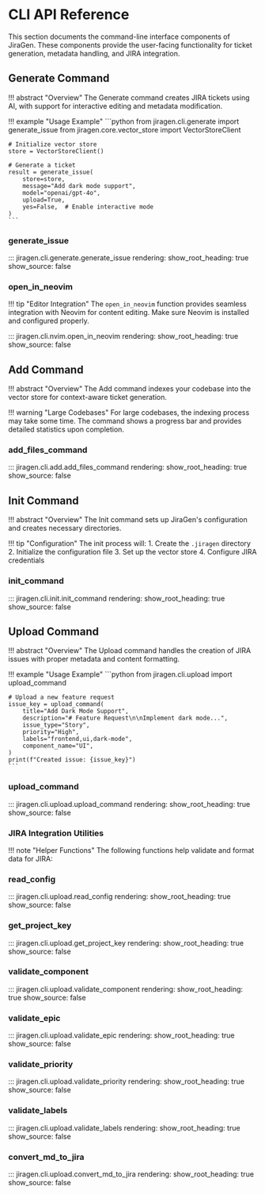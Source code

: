 # CLI API Reference

This section documents the command-line interface components of JiraGen. These components provide the user-facing functionality for ticket generation, metadata handling, and JIRA integration.

## Generate Command

!!! abstract "Overview"
    The Generate command creates JIRA tickets using AI, with support for interactive editing and metadata modification.

!!! example "Usage Example"
    ```python
    from jiragen.cli.generate import generate_issue
    from jiragen.core.vector_store import VectorStoreClient

    # Initialize vector store
    store = VectorStoreClient()

    # Generate a ticket
    result = generate_issue(
        store=store,
        message="Add dark mode support",
        model="openai/gpt-4o",
        upload=True,
        yes=False,  # Enable interactive mode
    )
    ```

### generate_issue

::: jiragen.cli.generate.generate_issue
    rendering:
      show_root_heading: true
      show_source: false

### open_in_neovim

!!! tip "Editor Integration"
    The `open_in_neovim` function provides seamless integration with Neovim for content editing. Make sure Neovim is installed and configured properly.

::: jiragen.cli.nvim.open_in_neovim
    rendering:
      show_root_heading: true
      show_source: false

## Add Command

!!! abstract "Overview"
    The Add command indexes your codebase into the vector store for context-aware ticket generation.

!!! warning "Large Codebases"
    For large codebases, the indexing process may take some time. The command shows a progress bar and provides detailed statistics upon completion.

### add_files_command

::: jiragen.cli.add.add_files_command
    rendering:
      show_root_heading: true
      show_source: false

## Init Command

!!! abstract "Overview"
    The Init command sets up JiraGen's configuration and creates necessary directories.

!!! tip "Configuration"
    The init process will:
    1. Create the `.jiragen` directory
    2. Initialize the configuration file
    3. Set up the vector store
    4. Configure JIRA credentials

### init_command

::: jiragen.cli.init.init_command
    rendering:
      show_root_heading: true
      show_source: false

## Upload Command

!!! abstract "Overview"
    The Upload command handles the creation of JIRA issues with proper metadata and content formatting.

!!! example "Usage Example"
    ```python
    from jiragen.cli.upload import upload_command

    # Upload a new feature request
    issue_key = upload_command(
        title="Add Dark Mode Support",
        description="# Feature Request\n\nImplement dark mode...",
        issue_type="Story",
        priority="High",
        labels="frontend,ui,dark-mode",
        component_name="UI",
    )
    print(f"Created issue: {issue_key}")
    ```

### upload_command

::: jiragen.cli.upload.upload_command
    rendering:
      show_root_heading: true
      show_source: false

### JIRA Integration Utilities

!!! note "Helper Functions"
    The following functions help validate and format data for JIRA:

### read_config

::: jiragen.cli.upload.read_config
    rendering:
      show_root_heading: true
      show_source: false

### get_project_key

::: jiragen.cli.upload.get_project_key
    rendering:
      show_root_heading: true
      show_source: false

### validate_component

::: jiragen.cli.upload.validate_component
    rendering:
      show_root_heading: true
      show_source: false

### validate_epic

::: jiragen.cli.upload.validate_epic
    rendering:
      show_root_heading: true
      show_source: false

### validate_priority

::: jiragen.cli.upload.validate_priority
    rendering:
      show_root_heading: true
      show_source: false

### validate_labels

::: jiragen.cli.upload.validate_labels
    rendering:
      show_root_heading: true
      show_source: false

### convert_md_to_jira

::: jiragen.cli.upload.convert_md_to_jira
    rendering:
      show_root_heading: true
      show_source: false
